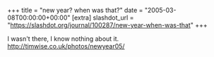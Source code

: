 +++
title = "new year? when was that?"
date = "2005-03-08T00:00:00+00:00"
[extra]
slashdot_url = "https://slashdot.org/journal/100287/new-year-when-was-that"
+++

<p>I wasn't there, I know nothing about it.<br><a href="http://timwise.co.uk/photos/newyear05/">http://timwise.co.uk/photos/newyear05/</a></p>

